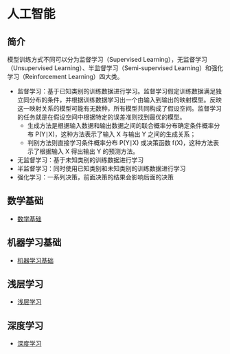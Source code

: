 # 人工智能

## 简介
模型训练方式不同可以分为监督学习（Supervised Learning），无监督学习（Unsupervised Learning）、半监督学习（Semi-supervised Learning）和强化学习（Reinforcement Learning）四大类。

- 监督学习：基于已知类别的训练数据进行学习。监督学习假定训练数据满足独立同分布的条件，并根据训练数据学习出一个由输入到输出的映射模型。反映这一映射关系的模型可能有无数种，所有模型共同构成了假设空间。监督学习的任务就是在假设空间中根据特定的误差准则找到最优的模型。
  - 生成方法是根据输入数据和输出数据之间的联合概率分布确定条件概率分布 P(Y∣X)，这种方法表示了输入 X 与输出 Y 之间的生成关系；
  - 判别方法则直接学习条件概率分布 P(Y∣X) 或决策函数 f(X)，这种方法表示了根据输入 X 得出输出 Y 的预测方法。
- 无监督学习：基于未知类别的训练数据进行学习
- 半监督学习：同时使用已知类别和未知类别的训练数据进行学习
- 强化学习：一系列决策，前面决策的结果会影响后面的决策




## 数学基础
- [数学基础](10_math/README.md)


## 机器学习基础
- [机器学习基础](40_shallow-learning/README.md)

## 浅层学习

- [浅层学习](40_shallow-learning/README.md)

## 深度学习

- [深度学习](60_deep-learning/README.md)

